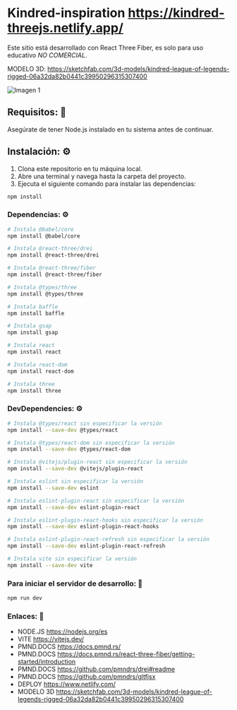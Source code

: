 # Kindred-inspiration https://kindred-threejs.netlify.app/
Este sitio está desarrollado con React Three Fiber, es solo para uso educativo *NO COMERCIAL*.

MODELO 3D: https://sketchfab.com/3d-models/kindred-league-of-legends-rigged-06a32da82b0441c39950296315307400

![Imagen 1](https://github.com/srpollin1/kindred-inspiration/blob/main/kindred.gif)

## Requisitos: 📝

Asegúrate de tener Node.js instalado en tu sistema antes de continuar.

## Instalación: ⚙️

1. Clona este repositorio en tu máquina local.
2. Abre una terminal y navega hasta la carpeta del proyecto.
3. Ejecuta el siguiente comando para instalar las dependencias:

```bash
npm install
```

### Dependencias: ⚙️

```bash
# Instala @babel/core
npm install @babel/core

# Instala @react-three/drei
npm install @react-three/drei

# Instala @react-three/fiber
npm install @react-three/fiber

# Instala @types/three
npm install @types/three

# Instala baffle
npm install baffle

# Instala gsap
npm install gsap

# Instala react
npm install react

# Instala react-dom
npm install react-dom

# Instala three
npm install three

```

### DevDependencies: ⚙️

```bash
# Instala @types/react sin especificar la versión
npm install --save-dev @types/react

# Instala @types/react-dom sin especificar la versión
npm install --save-dev @types/react-dom

# Instala @vitejs/plugin-react sin especificar la versión
npm install --save-dev @vitejs/plugin-react

# Instala eslint sin especificar la versión
npm install --save-dev eslint

# Instala eslint-plugin-react sin especificar la versión
npm install --save-dev eslint-plugin-react

# Instala eslint-plugin-react-hooks sin especificar la versión
npm install --save-dev eslint-plugin-react-hooks

# Instala eslint-plugin-react-refresh sin especificar la versión
npm install --save-dev eslint-plugin-react-refresh

# Instala vite sin especificar la versión
npm install --save-dev vite

```

### Para iniciar el servidor de desarrollo: 🚀
```bash
npm run dev
```

### Enlaces: 🔗
- NODE.JS  https://nodejs.org/es
- VITE  https://vitejs.dev/
- PMND.DOCS  https://docs.pmnd.rs/
- PMND.DOCS  https://docs.pmnd.rs/react-three-fiber/getting-started/introduction
- PMND.DOCS  https://github.com/pmndrs/drei#readme
- PMND.DOCS  https://github.com/pmndrs/gltfjsx
- DEPLOY   https://www.netlify.com/
- MODELO 3D   https://sketchfab.com/3d-models/kindred-league-of-legends-rigged-06a32da82b0441c39950296315307400

